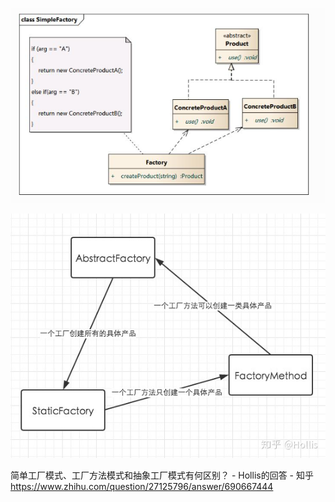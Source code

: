 ![image-20220914113136566](image/image-20220914113136566.png)



![img](image/v2-70766d571df02a647149475c5eb207c9_r.jpg)



简单工厂模式、工厂方法模式和抽象工厂模式有何区别？ - Hollis的回答 - 知乎 https://www.zhihu.com/question/27125796/answer/690667444